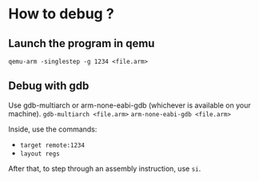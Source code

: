 # How to debug ?

## Launch the program in qemu
`qemu-arm -singlestep -g 1234 <file.arm>`

## Debug with gdb

Use gdb-multiarch or arm-none-eabi-gdb (whichever is available on your machine).
`gdb-multiarch <file.arm>`
`arm-none-eabi-gdb <file.arm>`

Inside, use the commands:
- `target remote:1234`
- `layout regs`

After that, to step through an assembly instruction, use `si`.
